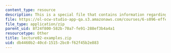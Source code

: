 ```yaml
---
content_type: resource
description: This is a special file that contains information regarding lecture 2.
file: https://ol-ocw-studio-app-qa.s3.amazonaws.com/courses/6-s096-effective-programming-in-c-and-c-january-iap-2014/db4460b240cd15152bc0f62f45b2e883_lecture02-examples.zip
file_type: application/zip
parent_uid: 8f24f800-582b-70a7-fe91-288ef3b4a4a1
resourcetype: Other
title: lecture02-examples.zip
uid: db4460b2-40cd-1515-2bc0-f62f45b2e883
---
```

